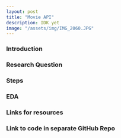 ```yaml
---
layout: post
title: "Movie API"
description: IDK yet
image: "/assets/img/IMG_2060.JPG"
--- 
```


### Introduction

### Research Question

### Steps

### EDA

### Links for resources

### Link to code in separate GitHub Repo
